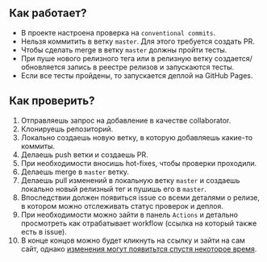 ## Как работает?
- В проекте настроена проверка на `conventional commits`.
- Нельзя коммитить в ветку `master`. Для этого требуется создать PR.
- Чтобы сделать merge в ветку `master` должны пройти тесты.
- При пуше нового релизного тега или в релизную ветку создается/обновляется запись в реестре релизов и запускаются тесты.
- Если все тесты пройдены, то запускается деплой на GitHub Pages.

## Как проверить?
1. Отправляешь запрос на добавление в качестве collaborator.
2. Клонируешь репозиторий.
3. Локально создаешь новую ветку, в которую добавляешь какие-то коммиты.
4. Делаешь push ветки и создаешь PR.
5. При необходимости вносишь hot-fixes, чтобы проверки проходили.
6. Делаешь merge в `master` ветку.
7. Делаешь pull изменений в локальную ветку `master` и создаешь локально новый релизный тег и пушишь его в `master`. 
8. Впоследствии должен появиться issue со всеми деталями о релизе, в котором можно отслеживать статус проверок и деплоя.
9. При необходимости можно зайти в панель `Actions` и детально просмотреть как отрабатывает workflow (ссылка на который также есть в issue).
10. В конце концов можно будет кликнуть на ссылку и зайти на сам сайт, однако [изменения могут появитьтся спустя некоторое время](https://github.com/actions/deploy-pages/issues/86#issuecomment-1357970178).

